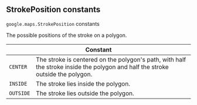 <h2 id="StrokePosition"> StrokePosition constants </h2><p>
<code><span itemprop="path">google.maps</span>.<span itemprop="name">StrokePosition</span></code>
constants
</p><p>The possible positions of the stroke on a polygon.</p><div class="devsite-table-wrapper"><table class="constants responsive" summary="StrokePosition constants">
<thead>
<tr><th colspan="2">Constant</th>
</tr></thead>
<tbody>
<tr>
<td><code><span>CENTER</span></code></td>
<td>The stroke is centered on the polygon's path, with half the stroke inside the polygon and half the stroke outside the polygon.</td>
</tr>
<tr>
<td><code><span>INSIDE</span></code></td>
<td>The stroke lies inside the polygon.</td>
</tr>
<tr>
<td><code><span>OUTSIDE</span></code></td>
<td>The stroke lies outside the polygon.</td>
</tr>
</tbody>
</table></div>